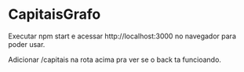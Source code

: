 # CapitaisGrafo

Executar npm start e acessar http://localhost:3000 no navegador para poder usar.

Adicionar /capitais na rota acima pra ver se o back ta funcioando.
